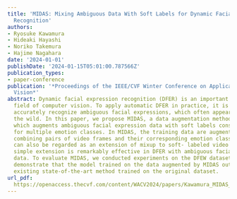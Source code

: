 ```yaml
---
title: 'MIDAS: Mixing Ambiguous Data With Soft Labels for Dynamic Facial Expression
  Recognition'
authors:
- Ryosuke Kawamura
- Hideaki Hayashi
- Noriko Takemura
- Hajime Nagahara
date: '2024-01-01'
publishDate: '2024-01-15T05:01:00.787566Z'
publication_types:
- paper-conference
publication: '*Proceedings of the IEEE/CVF Winter Conference on Applications of Computer
  Vision*'
abstract: Dynamic facial expression recognition (DFER) is an important task in the
  field of computer vision. To apply automatic DFER in practice, it is necessary to
  accurately recognize ambiguous facial expressions, which often appear in data in
  the wild. In this paper, we propose MIDAS, a data augmentation method for DFER,
  which augments ambiguous facial expression data with soft labels consisting of probabilities
  for multiple emotion classes. In MIDAS, the training data are augmented by convexly
  combining pairs of video frames and their corresponding emotion class labels, which
  can also be regarded as an extension of mixup to soft- labeled video data. This
  simple extension is remarkably effective in DFER with ambiguous facial expression
  data. To evaluate MIDAS, we conducted experiments on the DFEW dataset. The results
  demonstrate that the model trained on the data augmented by MIDAS outperforms the
  existing state-of-the-art method trained on the original dataset.
url_pdf: 
  https://openaccess.thecvf.com/content/WACV2024/papers/Kawamura_MIDAS_Mixing_Ambiguous_Data_With_Soft_Labels_for_Dynamic_Facial_WACV_2024_paper.pdf
---
```


